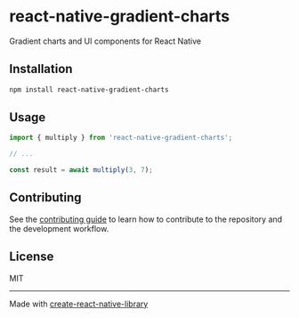 # react-native-gradient-charts

Gradient charts and UI components for React Native

## Installation

```sh
npm install react-native-gradient-charts
```

## Usage


```js
import { multiply } from 'react-native-gradient-charts';

// ...

const result = await multiply(3, 7);
```


## Contributing

See the [contributing guide](CONTRIBUTING.md) to learn how to contribute to the repository and the development workflow.

## License

MIT

---

Made with [create-react-native-library](https://github.com/callstack/react-native-builder-bob)
